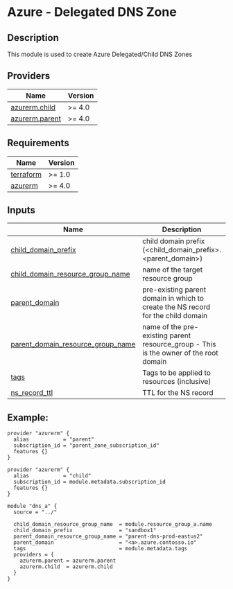 <!-- BEGIN_TF_DOCS -->
# Azure - Delegated DNS Zone

## Description

This module is used to create Azure Delegated/Child DNS Zones

## Providers

| Name | Version |
|------|---------|
| <a name="provider_azurerm.child"></a> [azurerm.child](#provider\_azurerm.child) | >= 4.0 |
| <a name="provider_azurerm.parent"></a> [azurerm.parent](#provider\_azurerm.parent) | >= 4.0 |

## Requirements

| Name | Version |
|------|---------|
| <a name="requirement_terraform"></a> [terraform](#requirement\_terraform) | >= 1.0 |
| <a name="requirement_azurerm"></a> [azurerm](#requirement\_azurerm) | >= 4.0 |

## Inputs

| Name | Description | Type | Default | Required |
|------|-------------|------|---------|:--------:|
| <a name="input_child_domain_prefix"></a> [child\_domain\_prefix](#input\_child\_domain\_prefix) | child domain prefix (<child\_domain\_prefix>.<parent\_domain>) | `string` | n/a | yes |
| <a name="input_child_domain_resource_group_name"></a> [child\_domain\_resource\_group\_name](#input\_child\_domain\_resource\_group\_name) | name of the target resource group | `string` | n/a | yes |
| <a name="input_parent_domain"></a> [parent\_domain](#input\_parent\_domain) | pre-existing parent domain in which to create the NS record for the child domain | `string` | n/a | yes |
| <a name="input_parent_domain_resource_group_name"></a> [parent\_domain\_resource\_group\_name](#input\_parent\_domain\_resource\_group\_name) | name of the pre-existing parent resource\_group - This is the owner of the root domain | `string` | n/a | yes |
| <a name="input_tags"></a> [tags](#input\_tags) | Tags to be applied to resources (inclusive) | `map(string)` | n/a | yes |
| <a name="input_ns_record_ttl"></a> [ns\_record\_ttl](#input\_ns\_record\_ttl) | TTL for the NS record | `number` | `300` | no |

## Example:

```
provider "azurerm" {
  alias           = "parent"
  subscription_id = "parent_zone_subscription_id"
  features {}
}

provider "azurerm" {
  alias           = "child"
  subscription_id = module.metadata.subscription_id
  features {}
}

module "dns_a" {
  source = "../"

  child_domain_resource_group_name  = module.resource_group_a.name
  child_domain_prefix               = "sandbox1"
  parent_domain_resource_group_name = "parent-dns-prod-eastus2"
  parent_domain                     = "<a>.azure.contosso.io"
  tags                              = module.metadata.tags
  providers = {
    azurerm.parent = azurerm.parent
    azurerm.child  = azurerm.child
  }
}
```

<!-- END_TF_DOCS -->